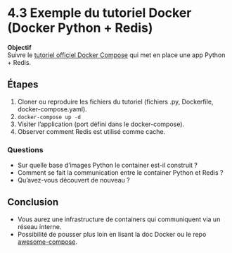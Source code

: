 # 4.3 Exemple du tutoriel Docker (Docker Python + Redis)

**Objectif**  
Suivre le [tutoriel officiel Docker Compose](https://docs.docker.com/compose/gettingstarted/) qui met en place une app Python + Redis.

## Étapes

1. Cloner ou reproduire les fichiers du tutoriel (fichiers .py, Dockerfile, docker-compose.yaml).
2. `docker-compose up -d`
3. Visiter l’application (port défini dans le docker-compose).
4. Observer comment Redis est utilisé comme cache.

### Questions

- Sur quelle base d’images Python le container est-il construit ?
- Comment se fait la communication entre le container Python et Redis ?
- Qu’avez-vous découvert de nouveau ?

## Conclusion

- Vous aurez une infrastructure de containers qui communiquent via un réseau interne.
- Possibilité de pousser plus loin en lisant la doc Docker ou le repo [awesome-compose](https://github.com/docker/awesome-compose).
